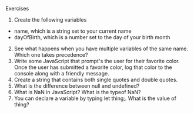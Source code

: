 Exercises
1. Create the following variables
 - name, which is a string set to your current name
 - dayOfBirth, which is a number set to the day of your birth month
2. See what happens when you have multiple variables of the same name. Which one takes precedence?
3. Write some JavaScript that prompt's the user for their favorite color. Once the user has submitted a favorite color, log that color to the console along with a friendly message.
4. Create a string that contains both single quotes and double quotes.
5. What is the difference between null and undefined?
7. What is NaN in JavaScript? What is the typeof NaN?
8. You can declare a variable by typing let thing;. What is the value of thing?